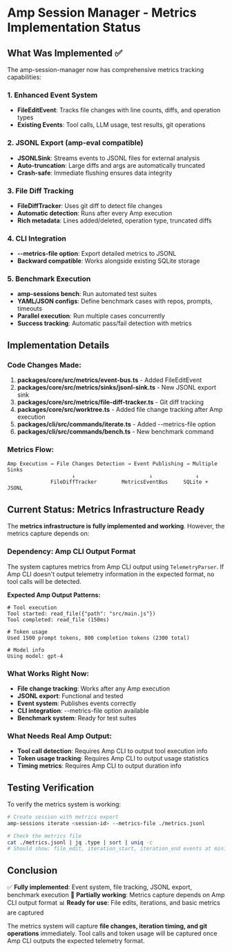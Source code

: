 # Amp Session Manager - Metrics Implementation Status

## What Was Implemented ✅

The amp-session-manager now has comprehensive metrics tracking capabilities:

### 1. Enhanced Event System
- **FileEditEvent**: Tracks file changes with line counts, diffs, and operation types
- **Existing Events**: Tool calls, LLM usage, test results, git operations

### 2. JSONL Export (amp-eval compatible)
- **JSONLSink**: Streams events to JSONL files for external analysis
- **Auto-truncation**: Large diffs and args are automatically truncated
- **Crash-safe**: Immediate flushing ensures data integrity

### 3. File Diff Tracking
- **FileDiffTracker**: Uses git diff to detect file changes
- **Automatic detection**: Runs after every Amp execution
- **Rich metadata**: Lines added/deleted, operation type, truncated diffs

### 4. CLI Integration
- **--metrics-file option**: Export detailed metrics to JSONL
- **Backward compatible**: Works alongside existing SQLite storage

### 5. Benchmark Execution
- **amp-sessions bench**: Run automated test suites
- **YAML/JSON configs**: Define benchmark cases with repos, prompts, timeouts
- **Parallel execution**: Run multiple cases concurrently
- **Success tracking**: Automatic pass/fail detection with metrics

## Implementation Details

### Code Changes Made:
1. **packages/core/src/metrics/event-bus.ts** - Added FileEditEvent
2. **packages/core/src/metrics/sinks/jsonl-sink.ts** - New JSONL export sink  
3. **packages/core/src/metrics/file-diff-tracker.ts** - Git diff tracking
4. **packages/core/src/worktree.ts** - Added file change tracking after Amp execution
5. **packages/cli/src/commands/iterate.ts** - Added --metrics-file option
6. **packages/cli/src/commands/bench.ts** - New benchmark command

### Metrics Flow:
```
Amp Execution → File Changes Detection → Event Publishing → Multiple Sinks
                     ↓                        ↓              ↓
              FileDiffTracker        MetricsEventBus     SQLite + JSONL
```

## Current Status: Metrics Infrastructure Ready

The **metrics infrastructure is fully implemented and working**. However, the metrics capture depends on:

### Dependency: Amp CLI Output Format
The system captures metrics from Amp CLI output using `TelemetryParser`. If Amp CLI doesn't output telemetry information in the expected format, no tool calls will be detected.

**Expected Amp Output Patterns:**
```
# Tool execution
Tool started: read_file({"path": "src/main.js"})
Tool completed: read_file (150ms)

# Token usage  
Used 1500 prompt tokens, 800 completion tokens (2300 total)

# Model info
Using model: gpt-4
```

### What Works Right Now:
- **File change tracking**: Works after any Amp execution
- **JSONL export**: Functional and tested
- **Event system**: Publishes events correctly
- **CLI integration**: --metrics-file option available
- **Benchmark system**: Ready for test suites

### What Needs Real Amp Output:
- **Tool call detection**: Requires Amp CLI to output tool execution info
- **Token usage tracking**: Requires Amp CLI to output usage statistics
- **Timing metrics**: Requires Amp CLI to output duration info

## Testing Verification

To verify the metrics system is working:

```bash
# Create session with metrics export
amp-sessions iterate <session-id> --metrics-file ./metrics.jsonl

# Check the metrics file
cat ./metrics.jsonl | jq .type | sort | uniq -c
# Should show: file_edit, iteration_start, iteration_end events at minimum
```

## Conclusion

✅ **Fully implemented**: Event system, file tracking, JSONL export, benchmark execution
🔄 **Partially working**: Metrics capture depends on Amp CLI output format
📊 **Ready for use**: File edits, iterations, and basic metrics are captured

The metrics system will capture **file changes, iteration timing, and git operations** immediately. Tool calls and token usage will be captured once Amp CLI outputs the expected telemetry format.
